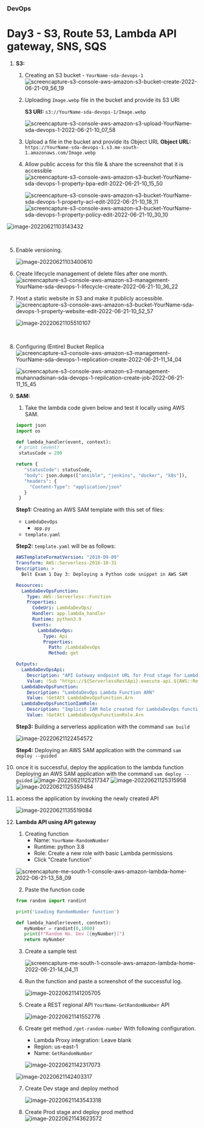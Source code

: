 ### DevOps

# Day3 - S3, Route 53, Lambda API gateway, SNS, SQS



1. **S3:**

   1. Creating an S3 bucket - `YourName-sda-devops-1`
      ![screencapture-s3-console-aws-amazon-s3-bucket-create-2022-06-21-09_56_19](./_img/screencapture-s3-console-aws-amazon-s3-bucket-create-2022-06-21-09_56_19-16605096478233.png)

      

   2. Uploading `Image.webp` file in the bucket and provide its S3 URI

      **S3 URI:** `s3://YourName-sda-devops-1/Image.webp`

      ![screencapture-s3-console-aws-amazon-s3-upload-YourName-sda-devops-1-2022-06-21-10_07_58](./_img/screencapture-s3-console-aws-amazon-s3-upload-muhannadsinan-sda-devops-1-2022-06-21-10_07_58-16605096397051.png)

      

   3. Upload a file in the bucket and provide its Object URL
      **Object URL:** `https://YourName-sda-devops-1.s3.me-south-1.amazonaws.com/Image.webp`

      

   4. Allow public access for this file & share the screenshot that it is accessible
      ![screencapture-s3-console-aws-amazon-s3-bucket-YourName-sda-devops-1-property-bpa-edit-2022-06-21-10_15_50](./_img/screencapture-s3-console-aws-amazon-s3-bucket-muhannadsinan-sda-devops-1-property-bpa-edit-2022-06-21-10_15_50-16605097229225.png)

   

      ![screencapture-s3-console-aws-amazon-s3-bucket-YourName-sda-devops-1-property-acl-edit-2022-06-21-10_18_11](./_img/screencapture-s3-console-aws-amazon-s3-bucket-muhannadsinan-sda-devops-1-property-acl-edit-2022-06-21-10_18_11-16605097437197.png)
    ![screencapture-s3-console-aws-amazon-s3-bucket-YourName-sda-devops-1-property-policy-edit-2022-06-21-10_30_10](_img/screencapture-s3-console-aws-amazon-s3-bucket-muhannadsinan-sda-devops-1-property-policy-edit-2022-06-21-10_30_10-16605097600559.png)

![image-20220621103143432](_img/image-20220621103143432-166050976934611.png)


​      

   5. Enable versioning.

      ![image-20220621103400610](_img/image-20220621103400610-166050977357313.png)
      
   6. Create lifecycle management of delete files after one month.
      ![screencapture-s3-console-aws-amazon-s3-management-YourName-sda-devops-1-lifecycle-create-2022-06-21-10_36_22](_img/screencapture-s3-console-aws-amazon-s3-management-muhannadsinan-sda-devops-1-lifecycle-create-2022-06-21-10_36_22-166050978626215.png)

      

   7. Host a static website in S3 and make it publicly accessible.
      ![screencapture-s3-console-aws-amazon-s3-bucket-YourName-sda-devops-1-property-website-edit-2022-06-21-10_52_57](_img/screencapture-s3-console-aws-amazon-s3-bucket-muhannadsinan-sda-devops-1-property-website-edit-2022-06-21-10_52_57-166050980873817.png)
      
      ![image-20220621105510107](_img/image-20220621105510107-166050981546519.png)


​      

   8. Configuring (Entire) Bucket Replica
      ![screencapture-s3-console-aws-amazon-s3-management-YourName-sda-devops-1-replication-create-2022-06-21-11_14_04](_img/screencapture-s3-console-aws-amazon-s3-management-muhannadsinan-sda-devops-1-replication-create-2022-06-21-11_14_04-166050982638721.png)

      

      ![screencapture-s3-console-aws-amazon-s3-management-muhannadsinan-sda-devops-1-replication-create-job-2022-06-21-11_15_45](_img/screencapture-s3-console-aws-amazon-s3-management-muhannadsinan-sda-devops-1-replication-create-job-2022-06-21-11_15_45.png)

   

2. **SAM:**

   1. Take the lambda code given below and test it locally using AWS SAM.

   ```python
   import json
   import os
   
   def lambda_handler(event, context):
    # print (event)
    statusCode = 200
   
   return {
      "statusCode": statusCode,
      "body": json.dumps(["ansible", "jenkins", "docker", "k8s"]),
      "headers": {
        "Content-Type": "application/json"
      }
    }
   ```

   **Step1:** Creating an AWS SAM template with this set of files:

   - `LambdaDevOps`
     - `app.py`
   - `template.yaml`

   **Step2:** `template.yaml` will be as follows:

   ```yaml
   AWSTemplateFormatVersion: "2010-09-09"
   Transform: AWS::Serverless-2016-10-31
   Description: >
     Belt Exam 1 Day 3: Deploying a Python code snippet in AWS SAM
   
   Resources:
     LambdaDevOpsFunction:
       Type: AWS::Serverless::Function
       Properties:
         CodeUri: LambdaDevOps/
         Handler: app.lambda_handler
         Runtime: python3.9
         Events:
           LambdaDevOps:
             Type: Api
             Properties:
               Path: /LambdaDevOps
               Method: get
   
   Outputs:
     LambdaDevOpsApi:
       Description: "API Gateway endpoint URL for Prod stage for LambdaDevOps function"
       Value: !Sub "https://${ServerlessRestApi}.execute-api.${AWS::Region}.amazonaws.com/Prod/LambdaDevOps/"
     LambdaDevOpsFunction:
       Description: "LambdaDevOps Lambda Function ARN"
       Value: !GetAtt LambdaDevOpsFunction.Arn
     LambdaDevOpsFunctionIamRole:
       Description: "Implicit IAM Role created for LambdaDevOps function"
       Value: !GetAtt LambdaDevOpsFunctionRole.Arn
   ```

   **Step3:** Building a serverless application with the command `sam build`

   ![image-20220621122454572](_img/image-20220621122454572-166050987916727.png)

   **Step4:** Deploying an AWS SAM application with the command `sam deploy --guided`



2. once it is successful, deploy the application to the lambda function
   Deploying an AWS SAM application with the command `sam deploy --guided`   ![image-20220621125217347](_img/image-20220621125217347-166050988423129.png)
   ![image-20220621125315958](_img/image-20220621125315958-166050989438231.png)
   ![image-20220621125359484](_img/image-20220621125359484-166050990035533.png)

   

3. access the application by invoking the newly created API

   ![image-20220621135519084](_img/image-20220621135519084-166050990534935.png)


3. **Lambda API using API gateway** 

   1. Creating function 
       - Name: `YourName-RandomNumber` 
       - Runtime: python 3.8 
       - Role: Create a new role with basic Lambda permissions 
       - Click "Create function"

   ![screencapture-me-south-1-console-aws-amazon-lambda-home-2022-06-21-13_58_09](_img/screencapture-me-south-1-console-aws-amazon-lambda-home-2022-06-21-13_58_09-166050991168437.png)

   2. Paste the function code 
   
     ```python
     from random import randint
     
     print('Loading RandomNumber function')
     
     def lambda_handler(event, context):
        myNumber = randint(0,1000)
        print(f"Random No. Dev [{myNumber}]")
        return myNumber
     ```
   3. Create a sample test 
      
      ![screencapture-me-south-1-console-aws-amazon-lambda-home-2022-06-21-14_04_11](_img/screencapture-me-south-1-console-aws-amazon-lambda-home-2022-06-21-14_04_11-166050991811339.png)
      
     1. Run the function and paste a screenshot of the successful log. 
        
        ![image-20220621141205705](_img/image-20220621141205705-166050992580941.png)
        
   5. Create a REST regional API `YourName-GetRandomNumber` API 
      
      ![image-20220621141552776](_img/image-20220621141552776-166050992987343.png)
      
      
      
   6. Create get method `/get-random-number`
      With following configuration.
   
      - Lambda Proxy integration: Leave blank 
      - Region: us-east-1
      - Name: `GetRandomNumber`
   
      ![image-20220621142317073](_img/image-20220621142317073-166050993494145.png)
   
   
   ![image-20220621142403317](C:\Users\MohanadSinan\AppData\Roaming\Typora\typora-user-images\image-20220621142403317.png)
   
   
   7. Create Dev stage and deploy method 
      
      ![image-20220621143543318](_img/image-20220621143543318-166050993906747.png)
      
      
      
   8. Create Prod stage and deploy prod method 
      ![image-20220621143623572](_img/image-20220621143623572-166050994364749.png)


